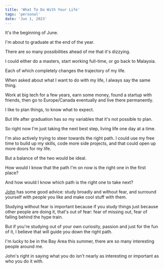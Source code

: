 ```yaml
---
title: 'What To Do With Your Life'
tags: 'personal'
date: 'Jun 1, 2023'
---
```


It's the beginning of June.

I'm about to graduate at the end of the year.

There are so many possibilities ahead of me that it's dizzying.

I could either do a masters, start working full-time, or go back to Malaysia.

Each of which completely changes the trajectory of my life.

When asked about what I want to do with my life, I always say the same thing.

Work at big tech for a few years, earn some money, found a startup with friends, then go to Europe/Canada eventually and live there permanently.

I like to plan things, to know what to expect.

But life after graduation has so my variables that it's not possible to plan.

So right now I'm just taking the next best step, living life one day at a time.

I'm also actively trying to steer towards the right path. I could use my free time to build up my skills, code more side projects, and that could open up more doors for my life.

But a balance of the two would be ideal.

How would I know that the path I'm on now is the right one in the first place?

And how would I know which path is the right one to take next?

[John](https://www.youtube.com/watch?v=3lkn8MS3n8Q) has some good advice: study broadly and without fear, and surround yourself with people you like and make cool stuff with them.

Studying without fear is important because if you study things just because other people are doing it, that's out of fear: fear of missing out, fear of falling behind the hype train.

But if you're studying out of your own curiosity, passion and just for the fun of it, I believe that will guide you down the right path.

I'm lucky to be in the Bay Area this summer, there are so many interesting people around me.

John's right in saying what you do isn't nearly as interesting or important as who you do it with.
